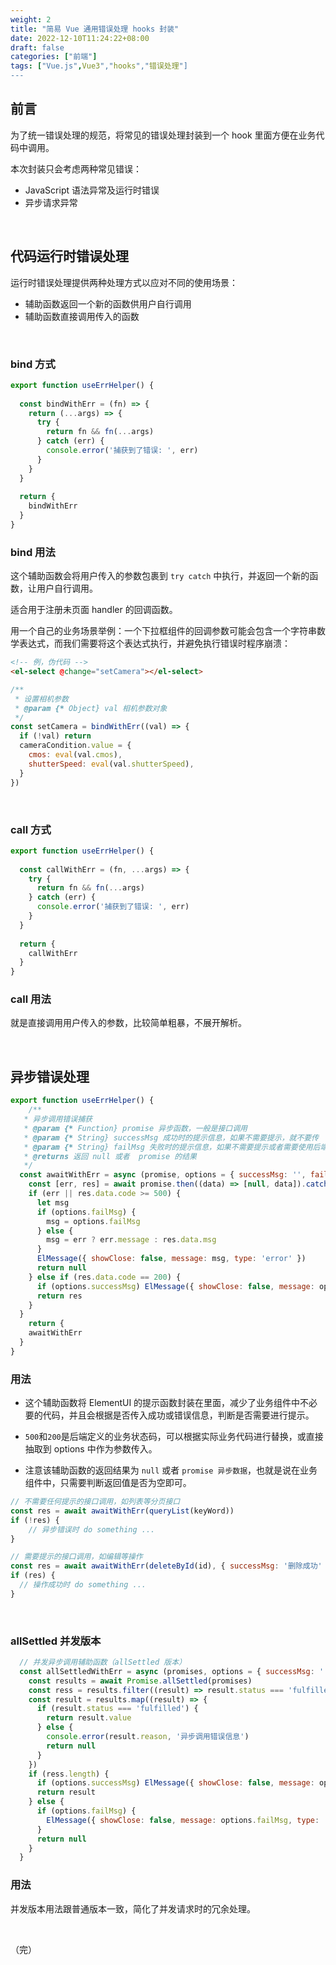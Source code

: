 ```yaml
---
weight: 2
title: "简易 Vue 通用错误处理 hooks 封装"
date: 2022-12-10T11:24:22+08:00
draft: false
categories: ["前端"]
tags: ["Vue.js",Vue3","hooks","错误处理"]
---
```


## 前言

为了统一错误处理的规范，将常见的错误处理封装到一个 hook 里面方便在业务代码中调用。

本次封装只会考虑两种常见错误：

* JavaScript 语法异常及运行时错误
* 异步请求异常

&nbsp;

## 代码运行时错误处理

运行时错误处理提供两种处理方式以应对不同的使用场景：

* 辅助函数返回一个新的函数供用户自行调用
* 辅助函数直接调用传入的函数

&nbsp;

### bind 方式

```javascript
export function useErrHelper() {
    
  const bindWithErr = (fn) => {
    return (...args) => {
      try {
        return fn && fn(...args)
      } catch (err) {
        console.error('捕获到了错误: ', err)
      }
    }
  }
  
  return {
  	bindWithErr
  }
}
```

### bind 用法

这个辅助函数会将用户传入的参数包裹到 `try catch` 中执行，并返回一个新的函数，让用户自行调用。

适合用于注册未页面 handler 的回调函数。

用一个自己的业务场景举例：一个下拉框组件的回调参数可能会包含一个字符串数学表达式，而我们需要将这个表达式执行，并避免执行错误时程序崩溃：

```html
<!-- 例，伪代码 -->
<el-select @change="setCamera"></el-select>
```

```javascript
/**
 * 设置相机参数
 * @param {* Object} val 相机参数对象
 */
const setCamera = bindWithErr((val) => {
  if (!val) return
  cameraCondition.value = {
    cmos: eval(val.cmos),
    shutterSpeed: eval(val.shutterSpeed),
  }
})
```

&nbsp;

### call 方式

```javascript
export function useErrHelper() {
   
  const callWithErr = (fn, ...args) => {
    try {
      return fn && fn(...args)
    } catch (err) {
      console.error('捕获到了错误: ', err)
    }
  }
  
  return {
  	callWithErr
  }
}
```

### call 用法

就是直接调用用户传入的参数，比较简单粗暴，不展开解析。

&nbsp;

## 异步错误处理

```javascript
export function useErrHelper() {
    /**
   * 异步调用错误捕获
   * @param {* Function} promise 异步函数，一般是接口调用
   * @param {* String} successMsg 成功时的提示信息，如果不需要提示，就不要传
   * @param {* String} failMsg 失败时的提示信息，如果不需要提示或者需要使用后端返回的信息，就不要传（建议不传）
   * @returns 返回 null 或者  promise 的结果
   */
  const awaitWithErr = async (promise, options = { successMsg: '', failMsg: '' }) => {
    const [err, res] = await promise.then((data) => [null, data]).catch((err) => [err, null])
    if (err || res.data.code >= 500) {
      let msg
      if (options.failMsg) {
        msg = options.failMsg
      } else {
        msg = err ? err.message : res.data.msg
      }
      ElMessage({ showClose: false, message: msg, type: 'error' })
      return null
    } else if (res.data.code == 200) {
      if (options.successMsg) ElMessage({ showClose: false, message: options.successMsg, type: 'success' })
      return res
    }
  }
    return {
    awaitWithErr
  }
}
```

### 用法

* 这个辅助函数将 ElementUI 的提示函数封装在里面，减少了业务组件中不必要的代码，并且会根据是否传入成功或错误信息，判断是否需要进行提示。

* `500`和`200`是后端定义的业务状态码，可以根据实际业务代码进行替换，或直接抽取到 options 中作为参数传入。
* 注意该辅助函数的返回结果为 `null` 或者 `promise 异步数据`，也就是说在业务组件中，只需要判断返回值是否为空即可。

```javascript
// 不需要任何提示的接口调用，如列表等分页接口
const res = await awaitWithErr(queryList(keyWord))
if (!res) {
    // 异步错误时 do something ...
}
```

```javascript
// 需要提示的接口调用，如编辑等操作
const res = await awaitWithErr(deleteById(id), { successMsg: '删除成功' })
if (res) {
  // 操作成功时 do something ...
}
```

&nbsp;

### allSettled 并发版本

```javascript
  // 并发异步调用辅助函数（allSettled 版本）
  const allSettledWithErr = async (promises, options = { successMsg: '', failMsg: '' }) => {
    const results = await Promise.allSettled(promises)
    const ress = results.filter((result) => result.status === 'fulfilled')
    const result = results.map((result) => {
      if (result.status === 'fulfilled') {
        return result.value
      } else {
        console.error(result.reason, '异步调用错误信息')
        return null
      }
    })
    if (ress.length) {
      if (options.successMsg) ElMessage({ showClose: false, message: options.successMsg, type: 'success' })
      return result
    } else {
      if (options.failMsg) {
        ElMessage({ showClose: false, message: options.failMsg, type: 'error' })
      }
      return null
    }
  }
```

### 用法

并发版本用法跟普通版本一致，简化了并发请求时的冗余处理。

&nbsp;

（完）

